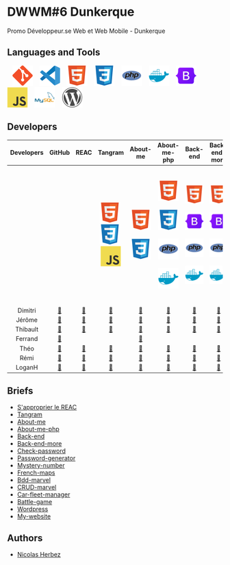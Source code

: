 # DWWM#6 Dunkerque

Promo Développeur.se Web et Web Mobile - Dunkerque

## Languages and Tools

&nbsp;&nbsp;
![img_git](./profile/img/git.svg)
&nbsp;&nbsp;
![img_vscode](./profile/img/vscode.svg)
&nbsp;&nbsp;
![img_html](./profile/img/html.svg)
&nbsp;&nbsp;
![img_css](./profile/img/css.svg)
&nbsp;&nbsp;
![img_php](./profile/img/php.svg)
&nbsp;&nbsp;
![img_docker](./profile/img/docker.svg)
&nbsp;&nbsp;
![img_bootstrap](./profile/img/bootstrap.svg)
&nbsp;&nbsp;
![img_javascript](./profile/img/javascript.svg)
&nbsp;&nbsp;
![img_mysql](./profile/img/mysql.svg)
&nbsp;&nbsp;
![img_wordpress](./profile/img/wordpress.svg)

## Developers

| Developers | GitHub | REAC | Tangram | About-me | About-me-php | Back-end | Back-end-more | Check-password | Password-generator | Mystery-number | French-maps | Bdd-marvel | CRUD-marvel | Car-fleet-manager | Battle-game | Wordpress | My-website |
| :----: | :----: | :----: | :----: | :----: | :----: | :----: | :----: | :----: | :----: | :----: | :----: | :----: | :----: | :----: | :----: | :----: | :----: |
|  |  |  | ![img_html](./profile/img/html.svg)&nbsp;![img_css](./profile/img/css.svg)&nbsp;![img_css](./profile/img/javascript.svg) | ![img_html](./profile/img/html.svg)&nbsp;![img_css](./profile/img/css.svg) | ![img_html](./profile/img/html.svg)&nbsp;![img_css](./profile/img/css.svg)&nbsp;![img_php](./profile/img/php.svg)&nbsp;![img_docker](./profile/img/docker.svg) | ![img_html](./profile/img/html.svg)&nbsp;![img_bootstrap](./profile/img/bootstrap.svg)&nbsp;![img_php](./profile/img/php.svg)&nbsp;![img_docker](./profile/img/docker.svg) | ![img_html](./profile/img/html.svg)&nbsp;![img_bootstrap](./profile/img/bootstrap.svg)&nbsp;![img_php](./profile/img/php.svg)&nbsp;![img_docker](./profile/img/docker.svg) | ![img_html](./profile/img/html.svg)&nbsp;![img_bootstrap](./profile/img/bootstrap.svg)&nbsp;![img_php](./profile/img/php.svg)&nbsp;![img_docker](./profile/img/docker.svg) | ![img_html](./profile/img/html.svg)&nbsp;![img_css](./profile/img/css.svg)&nbsp;![img_bootstrap](./profile/img/bootstrap.svg)&nbsp;![img_css](./profile/img/javascript.svg) | ![img_html](./profile/img/html.svg)&nbsp;![img_css](./profile/img/css.svg)&nbsp;![img_bootstrap](./profile/img/bootstrap.svg)&nbsp;![img_css](./profile/img/javascript.svg) | ![img_html](./profile/img/html.svg)&nbsp;![img_css](./profile/img/css.svg)&nbsp;![img_bootstrap](./profile/img/bootstrap.svg)&nbsp;![img_css](./profile/img/javascript.svg) | ![img_mysql](./profile/img/mysql.svg)&nbsp;![img_docker](./profile/img/docker.svg) | ![img_php](./profile/img/php.svg)&nbsp;![img_mysql](./profile/img/mysql.svg)&nbsp;![img_docker](./profile/img/docker.svg) | ![img_php](./profile/img/php.svg)&nbsp;![img_mysql](./profile/img/mysql.svg)&nbsp;![img_docker](./profile/img/docker.svg) | ![img_html](./profile/img/html.svg)&nbsp;![img_css](./profile/img/css.svg)&nbsp;![img_css](./profile/img/javascript.svg)&nbsp;![img_php](./profile/img/php.svg)&nbsp;![img_mysql](./profile/img/mysql.svg) | ![img_mysql](./profile/img/wordpress.svg) |  |
| Dimitri | <a href="https://github.com/TDxDimitri">🔗</a> | <a href="https://github.com/DWWM-2-Dunkerque/reac-td">🔗</a> | <a href="https://github.com/DWWM-2-Dunkerque/tangram-td">🔗</a> | <a href="https://github.com/DWWM-2-Dunkerque/about-me-td">🔗</a> | <a href="https://github.com/DWWM-2-Dunkerque/about-me-php-td">🔗</a> | <a href="https://github.com/DWWM-2-Dunkerque/back-end-td">🔗</a> | <a href="https://github.com/DWWM-2-Dunkerque/back-end-more-td">🔗</a> | <a href="https://github.com/DWWM-2-Dunkerque/check-password-td">🔗</a> | <a href="https://github.com/DWWM-2-Dunkerque/password-generator-td">🔗</a> | <a href="https://github.com/DWWM-2-Dunkerque/mystery-number-td">🔗</a> | <a href="https://github.com/DWWM-2-Dunkerque/french-maps-td">🔗</a> | <a href="https://github.com/DWWM-2-Dunkerque/bdd-marvel-td">🔗</a> | <a href="https://github.com/DWWM-2-Dunkerque/crud-marvel-td">🔗</a> | <a href="https://github.com/DWWM-2-Dunkerque/car-fleet-manager-td">🔗</a> | <a href="https://github.com/DWWM-2-Dunkerque/battle-game-td">🔗</a> | <a href="https://github.com/DWWM-2-Dunkerque/wordpress-td">🔗</a> | <a href="https://github.com/DWWM-2-Dunkerque/my-website-td">🔗</a> |
| Jérôme | <a href="https://github.com/GuidtJ">🔗</a> | <a href="https://github.com/DWWM-2-Dunkerque/reac-gj">🔗</a> | <a href="https://github.com/DWWM-2-Dunkerque/tangram-gj">🔗</a> | <a href="https://github.com/DWWM-2-Dunkerque/about-me-gj">🔗</a> | <a href="https://github.com/DWWM-2-Dunkerque/about-me-php-gj">🔗</a> | <a href="https://github.com/DWWM-2-Dunkerque/back-end-gj">🔗</a> | <a href="https://github.com/DWWM-2-Dunkerque/back-end-more-gj">🔗</a> | <a href="https://github.com/DWWM-2-Dunkerque/check-password-gj">🔗</a> | <a href="https://github.com/DWWM-2-Dunkerque/password-generator-gj">🔗</a> | <a href="https://github.com/DWWM-2-Dunkerque/mystery-number-gj">🔗</a> | <a href="https://github.com/DWWM-2-Dunkerque/french-maps-gj">🔗</a> | <a href="https://github.com/DWWM-2-Dunkerque/bdd-marvel-gj">🔗</a> | <a href="https://github.com/DWWM-2-Dunkerque/crud-marvel-gj">🔗</a> | <a href="https://github.com/DWWM-2-Dunkerque/car-fleet-manager-gj">🔗</a> | <a href="https://github.com/DWWM-2-Dunkerque/battle-game-gj">🔗</a> | <a href="https://github.com/DWWM-2-Dunkerque/wordpress-gj">🔗</a> | <a href="https://github.com/DWWM-2-Dunkerque/my-website-gj">🔗</a> |
| Thibault | <a href="https://github.com/Nightct">🔗</a> | <a href="https://github.com/DWWM-2-Dunkerque/reac-ct">🔗</a> | <a href="https://github.com/DWWM-2-Dunkerque/tangram-ct">🔗</a> | <a href="https://github.com/DWWM-2-Dunkerque/about-me-ct">🔗</a> | <a href="https://github.com/DWWM-2-Dunkerque/about-me-php-ct">🔗</a> | <a href="https://github.com/DWWM-2-Dunkerque/back-end-ct">🔗</a> | <a href="https://github.com/DWWM-2-Dunkerque/back-end-more-ct">🔗</a> | <a href="https://github.com/DWWM-2-Dunkerque/check-password-ct">🔗</a> | <a href="https://github.com/DWWM-2-Dunkerque/password-generator-ct">🔗</a> | <a href="https://github.com/DWWM-2-Dunkerque/mystery-number-ct">🔗</a> | <a href="https://github.com/DWWM-2-Dunkerque/french-maps-ct">🔗</a> | <a href="https://github.com/DWWM-2-Dunkerque/bdd-marvel-ct">🔗</a> | <a href="https://github.com/DWWM-2-Dunkerque/crud-marvel-ct">🔗</a> | <a href="https://github.com/DWWM-2-Dunkerque/car-fleet-manager-ct">🔗</a> | <a href="https://github.com/DWWM-2-Dunkerque/battle-game-ct">🔗</a> | <a href="https://github.com/DWWM-2-Dunkerque/wordpress-ct">🔗</a> | <a href="https://github.com/DWWM-2-Dunkerque/my-website-ct">🔗</a> |
| Ferrand | <a href="https://github.com/ferrand333">🔗</a> |  |  | <a href="https://github.com/DWWM-2-Dunkerque/about-me-nf">🔗</a> |  |  |  |  |  |  |  | <a href="https://github.com/DWWM-2-Dunkerque/bdd-marvel-nf">🔗</a> |  |  |  |  |  |
| Théo | <a href="https://github.com/FeverTheo">🔗</a> | <a href="https://github.com/DWWM-2-Dunkerque/reac-ft">🔗</a> | <a href="https://github.com/DWWM-2-Dunkerque/tangram-ft">🔗</a> | <a href="https://github.com/DWWM-2-Dunkerque/about-me-ft">🔗</a> | <a href="https://github.com/DWWM-2-Dunkerque/about-me-php-ft">🔗</a> | <a href="https://github.com/DWWM-2-Dunkerque/back-end-ft">🔗</a> | <a href="https://github.com/DWWM-2-Dunkerque/back-end-more-ft">🔗</a> | <a href="https://github.com/DWWM-2-Dunkerque/check-password-ft">🔗</a> | <a href="https://github.com/DWWM-2-Dunkerque/password-generator-ft">🔗</a> | <a href="https://github.com/DWWM-2-Dunkerque/mystery-number-ft">🔗</a> | <a href="https://github.com/DWWM-2-Dunkerque/french-maps-ft">🔗</a> | <a href="https://github.com/DWWM-2-Dunkerque/bdd-marvel-ft">🔗</a> | <a href="https://github.com/DWWM-2-Dunkerque/crud-marvel-ft">🔗</a> | <a href="https://github.com/DWWM-2-Dunkerque/car-fleet-manager-ft">🔗</a> | <a href="https://github.com/DWWM-2-Dunkerque/battle-game-ft">🔗</a> | <a href="https://github.com/DWWM-2-Dunkerque/wordpress-ft">🔗</a> | <a href="https://github.com/DWWM-2-Dunkerque/my-website-ft">🔗</a> |
| Rémi | <a href="https://github.com/Remi59430">🔗</a> | <a href="https://github.com/DWWM-2-Dunkerque/reac-pr">🔗</a> | <a href="https://github.com/DWWM-2-Dunkerque/tangram-pr">🔗</a> | <a href="https://github.com/DWWM-2-Dunkerque/about-me-pr">🔗</a> | <a href="https://github.com/DWWM-2-Dunkerque/about-me-php-pr">🔗</a> | <a href="https://github.com/DWWM-2-Dunkerque/back-end-pr">🔗</a> | <a href="https://github.com/DWWM-2-Dunkerque/back-end-more-pr">🔗</a> | <a href="https://github.com/DWWM-2-Dunkerque/check-password-pr">🔗</a> | <a href="https://github.com/DWWM-2-Dunkerque/password-generator-pr">🔗</a> | <a href="https://github.com/DWWM-2-Dunkerque/mystery-number-pr">🔗</a> | <a href="https://github.com/DWWM-2-Dunkerque/french-maps-pr">🔗</a> | <a href="https://github.com/DWWM-2-Dunkerque/bdd-marvel-pr">🔗</a> | <a href="https://github.com/DWWM-2-Dunkerque/crud-marvel-pr">🔗</a> | <a href="https://github.com/DWWM-2-Dunkerque/car-fleet-manager-pr">🔗</a> | <a href="https://github.com/DWWM-2-Dunkerque/battle-game-pr">🔗</a> | <a href="https://github.com/DWWM-2-Dunkerque/wordpress-pr">🔗</a> | <a href="https://github.com/DWWM-2-Dunkerque/my-website-pr">🔗</a> |
| LoganH | <a href="https://github.com/Lolodezil">🔗</a> | <a href="https://github.com/DWWM-2-Dunkerque/reac-hl">🔗</a> | <a href="https://github.com/DWWM-2-Dunkerque/tangram-hl">🔗</a> | <a href="https://github.com/DWWM-2-Dunkerque/about-me-hl">🔗</a> | <a href="https://github.com/DWWM-2-Dunkerque/about-me-php-hl">🔗</a> | <a href="https://github.com/DWWM-2-Dunkerque/back-end-hl">🔗</a> | <a href="https://github.com/DWWM-2-Dunkerque/back-end-more-hl">🔗</a> | <a href="https://github.com/DWWM-2-Dunkerque/check-password-hl">🔗</a> | <a href="https://github.com/DWWM-2-Dunkerque/password-generator-hl">🔗</a> | <a href="https://github.com/DWWM-2-Dunkerque/mystery-number-hl">🔗</a> | <a href="https://github.com/DWWM-2-Dunkerque/french-maps-hl">🔗</a> | <a href="https://github.com/DWWM-2-Dunkerque/bdd-marvel-hl">🔗</a> | <a href="https://github.com/DWWM-2-Dunkerque/crud-marvel-hl">🔗</a> | <a href="https://github.com/DWWM-2-Dunkerque/car-fleet-manager-hl">🔗</a> | <a href="https://github.com/DWWM-2-Dunkerque/battle-game-hl">🔗</a> | <a href="https://github.com/DWWM-2-Dunkerque/wordpress-hl">🔗</a> | <a href="https://github.com/DWWM-2-Dunkerque/my-website-hl">🔗</a> |

## Briefs

- [S'approprier le REAC](https://github.com/DWWM-2-Dunkerque/reac)
- [Tangram](https://github.com/DWWM-2-Dunkerque/tangram)
- [About-me](https://github.com/DWWM-2-Dunkerque/about-me)
- [About-me-php](https://github.com/DWWM-2-Dunkerque/about-me-php)
- [Back-end](https://github.com/DWWM-2-Dunkerque/back-end)
- [Back-end-more](https://github.com/DWWM-2-Dunkerque/back-end-more)
- [Check-password](https://github.com/DWWM-2-Dunkerque/check-password)
- [Password-generator](https://github.com/DWWM-2-Dunkerque/password-generator)
- [Mystery-number](https://github.com/DWWM-2-Dunkerque/mystery-number)
- [French-maps](https://github.com/DWWM-2-Dunkerque/french-maps)
- [Bdd-marvel](https://github.com/DWWM-2-Dunkerque/bdd-marvel)
- [CRUD-marvel](https://github.com/DWWM-2-Dunkerque/crud-marvel)
- [Car-fleet-manager](https://github.com/DWWM-2-Dunkerque/car-fleet-manager)
- [Battle-game](https://github.com/DWWM-2-Dunkerque/battle-game)
- [Wordpress](https://github.com/DWWM-2-Dunkerque/wordpress)
- [My-website](https://github.com/DWWM-2-Dunkerque/my-website)

## Authors

* [Nicolas Herbez](https://github.com/nicolas-herbez)
